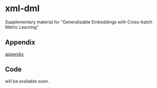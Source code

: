# xml-dml
Supplementary material for "Generalizable Embeddings with Cross-batch Metric Learning"

## Appendix
[appendix](https://github.com/yetigurbuz/xml-dml/blob/main/appendix.pdf)

## Code
will be available soon.
